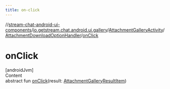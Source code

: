 ```yaml
---
title: on-click
---
```

//[stream-chat-android-ui-components](../../../../index.md)/[io.getstream.chat.android.ui.gallery](../../index.md)/[AttachmentGalleryActivity](../index.md)/[AttachmentDownloadOptionHandler](index.md)/[onClick](onClick.md)



# onClick  
[androidJvm]  
Content  
abstract fun [onClick](onClick.md)(result: [AttachmentGalleryResultItem](../../AttachmentGalleryResultItem/index.md))  



